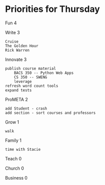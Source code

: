 # Priorities for Thursday

Fun 4

    
Write 3

    Cruise
    The Golden Hour
    Rick Warren

Innovate 3

    publish course material
        BACS 350 -- Python Web Apps
        CS 350 -- SWENG
        leverage
    refresh word count tools
    expand tests

ProMETA 2

    add Student - crash
    add section - sort courses and professors

Grow 1

    walk

Family 1

    time with Stacie


Teach 0

Church 0

Business 0

